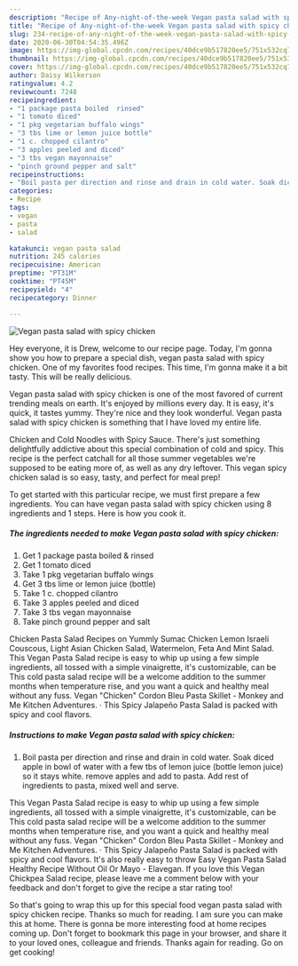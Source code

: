 ```yaml
---
description: "Recipe of Any-night-of-the-week Vegan pasta salad with spicy chicken"
title: "Recipe of Any-night-of-the-week Vegan pasta salad with spicy chicken"
slug: 234-recipe-of-any-night-of-the-week-vegan-pasta-salad-with-spicy-chicken
date: 2020-06-30T04:54:35.496Z
image: https://img-global.cpcdn.com/recipes/40dce9b517820ee5/751x532cq70/vegan-pasta-salad-with-spicy-chicken-recipe-main-photo.jpg
thumbnail: https://img-global.cpcdn.com/recipes/40dce9b517820ee5/751x532cq70/vegan-pasta-salad-with-spicy-chicken-recipe-main-photo.jpg
cover: https://img-global.cpcdn.com/recipes/40dce9b517820ee5/751x532cq70/vegan-pasta-salad-with-spicy-chicken-recipe-main-photo.jpg
author: Daisy Wilkerson
ratingvalue: 4.2
reviewcount: 7248
recipeingredient:
- "1 package pasta boiled  rinsed"
- "1 tomato diced"
- "1 pkg vegetarian buffalo wings"
- "3 tbs lime or lemon juice bottle"
- "1 c. chopped cilantro"
- "3 apples peeled and diced"
- "3 tbs vegan mayonnaise"
- "pinch ground pepper and salt"
recipeinstructions:
- "Boil pasta per direction and rinse and drain in cold water. Soak diced apple in bowl of water with a few tbs of lemon juice (bottle lemon juice) so it stays white. remove apples and add to pasta. Add rest of ingredients to pasta, mixed well and serve."
categories:
- Recipe
tags:
- vegan
- pasta
- salad

katakunci: vegan pasta salad 
nutrition: 245 calories
recipecuisine: American
preptime: "PT31M"
cooktime: "PT45M"
recipeyield: "4"
recipecategory: Dinner

---
```



![Vegan pasta salad with spicy chicken](https://img-global.cpcdn.com/recipes/40dce9b517820ee5/751x532cq70/vegan-pasta-salad-with-spicy-chicken-recipe-main-photo.jpg)

Hey everyone, it is Drew, welcome to our recipe page. Today, I'm gonna show you how to prepare a special dish, vegan pasta salad with spicy chicken. One of my favorites food recipes. This time, I'm gonna make it a bit tasty. This will be really delicious.

Vegan pasta salad with spicy chicken is one of the most favored of current trending meals on earth. It's enjoyed by millions every day. It is easy, it's quick, it tastes yummy. They're nice and they look wonderful. Vegan pasta salad with spicy chicken is something that I have loved my entire life.

Chicken and Cold Noodles with Spicy Sauce. There&#39;s just something delightfully addictive about this special combination of cold and spicy. This recipe is the perfect catchall for all those summer vegetables we&#39;re supposed to be eating more of, as well as any dry leftover. This vegan spicy chicken salad is so easy, tasty, and perfect for meal prep!


To get started with this particular recipe, we must first prepare a few ingredients. You can have vegan pasta salad with spicy chicken using 8 ingredients and 1 steps. Here is how you cook it.

<!--inarticleads1-->

##### The ingredients needed to make Vegan pasta salad with spicy chicken:

1. Get 1 package pasta boiled &amp; rinsed
1. Get 1 tomato diced
1. Take 1 pkg vegetarian buffalo wings
1. Get 3 tbs lime or lemon juice (bottle)
1. Take 1 c. chopped cilantro
1. Take 3 apples peeled and diced
1. Take 3 tbs vegan mayonnaise
1. Take pinch ground pepper and salt


Chicken Pasta Salad Recipes on Yummly Sumac Chicken Lemon Israeli Couscous, Light Asian Chicken Salad, Watermelon, Feta And Mint Salad. This Vegan Pasta Salad recipe is easy to whip up using a few simple ingredients, all tossed with a simple vinaigrette, it&#39;s customizable, can be This cold pasta salad recipe will be a welcome addition to the summer months when temperature rise, and you want a quick and healthy meal without any fuss. Vegan &#34;Chicken&#34; Cordon Bleu Pasta Skillet - Monkey and Me Kitchen Adventures. · This Spicy Jalapeño Pasta Salad is packed with spicy and cool flavors. 

<!--inarticleads2-->

##### Instructions to make Vegan pasta salad with spicy chicken:

1. Boil pasta per direction and rinse and drain in cold water. Soak diced apple in bowl of water with a few tbs of lemon juice (bottle lemon juice) so it stays white. remove apples and add to pasta. Add rest of ingredients to pasta, mixed well and serve.


This Vegan Pasta Salad recipe is easy to whip up using a few simple ingredients, all tossed with a simple vinaigrette, it&#39;s customizable, can be This cold pasta salad recipe will be a welcome addition to the summer months when temperature rise, and you want a quick and healthy meal without any fuss. Vegan &#34;Chicken&#34; Cordon Bleu Pasta Skillet - Monkey and Me Kitchen Adventures. · This Spicy Jalapeño Pasta Salad is packed with spicy and cool flavors. It&#39;s also really easy to throw Easy Vegan Pasta Salad Healthy Recipe Without Oil Or Mayo - Elavegan. If you love this Vegan Chickpea Salad recipe, please leave me a comment below with your feedback and don&#39;t forget to give the recipe a star rating too! 

So that's going to wrap this up for this special food vegan pasta salad with spicy chicken recipe. Thanks so much for reading. I am sure you can make this at home. There is gonna be more interesting food at home recipes coming up. Don't forget to bookmark this page in your browser, and share it to your loved ones, colleague and friends. Thanks again for reading. Go on get cooking!
